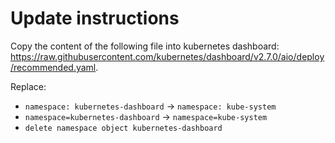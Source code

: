 # Update instructions

Copy the content of the following file into kubernetes dashboard: https://raw.githubusercontent.com/kubernetes/dashboard/v2.7.0/aio/deploy/recommended.yaml.

Replace:

- `namespace: kubernetes-dashboard` -> `namespace: kube-system`
- `namespace=kubernetes-dashboard` -> `namespace=kube-system`
- `delete namespace object kubernetes-dashboard`
